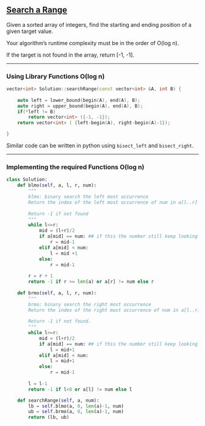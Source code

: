 ## [Search a Range](https://www.interviewbit.com/problems/search-for-a-range/)

Given a sorted array of integers, find the starting and ending position of a given target value.

Your algorithm’s runtime complexity must be in the order of O(log n).

If the target is not found in the array, return [-1, -1].

---

### Using Library Functions O(log n)
```cpp
vector<int> Solution::searchRange(const vector<int> &A, int B) {
    
    auto left = lower_bound(begin(A), end(A), B);
    auto right = upper_bound(begin(A), end(A), B);
    if(*left != B)
        return vector<int> ({-1, -1});
    return vector<int> ( {left-begin(A), right-begin(A)-1});

}
```

Similar code can be written in python using `bisect_left` and `bisect_right`. 

---

### Implementing the required Functions O(log n)

```python
class Solution:
    def blmo(self, a, l, r, num):
        """
        blmo: binary search the left most occurrence
        Return the index of the left most occurrence of num in a[l..r]
        
        Return -1 if not found
        """
        while l<=r:
            mid = (l+r)/2
            if a[mid] == num: ## if this the number still keep looking in the left
                r = mid-1
            elif a[mid] < num:
                l = mid +1
            else:
                r = mid-1
        
        r = r + 1
        return -1 if r >= len(a) or a[r] != num else r
        
    def brmo(self, a, l, r, num):
        """
        brmo: binary search the right most occurrence
        Return the index of the right most occurrence of num in a[l..r]
        
        Return -1 if not found.
        """
        while l<=r:
            mid = (l+r)/2
            if a[mid] == num: ## if this the number still keep looking in the right
                l = mid+1
            elif a[mid] < num:
                l = mid+1
            else:
                r = mid-1
        
        l = l-1
        return -1 if l<0 or a[l] != num else l  

    def searchRange(self, a, num):
        lb = self.blmo(a, 0, len(a)-1, num)
        ub = self.brmo(a, 0, len(a)-1, num)
        return (lb, ub)
```